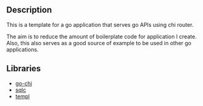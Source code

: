 ## Description

This is a template for a go application that serves go APIs using chi router.

The aim is to reduce the amount of boilerplate code for application I create.
Also, this also serves as a good source of example to be used in other go applications.

## Libraries

- [go-chi](https://github.com/go-chi/chi)
- [sqlc](https://github.com/sqlc-dev/sqlc)
- [templ](https://github.com/a-h/templ)
